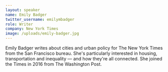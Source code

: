 ```yaml
---
layout: speaker
name: Emily Badger
twitter_username: emilymbadger
role: Writer
company: New York Times
image: /uploads/emily-badger.jpg
---
```


Emily Badger writes about cities and urban policy for The New York Times from the San Francisco bureau. She's particularly interested in housing, transportation and inequality — and how they're all connected. She joined the Times in 2016 from The Washington Post.